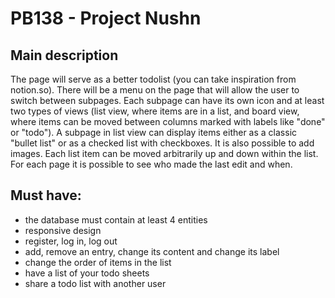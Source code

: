 # PB138 - Project Nushn

## Main description

The page will serve as a better todolist (you can take inspiration from notion.so). There will be a menu on the page that will allow the user to switch between subpages. Each subpage can have its own icon and at least two types of views (list view, where items are in a list, and board view, where items can be moved between columns marked with labels like "done" or "todo"). A subpage in list view can display items either as a classic "bullet list" or as a checked list with checkboxes. It is also possible to add images. Each list item can be moved arbitrarily up and down within the list. For each page it is possible to see who made the last edit and when.

## Must have:

* the database must contain at least 4 entities
* responsive design
* register, log in, log out
* add, remove an entry, change its content and change its label
* change the order of items in the list
* have a list of your todo sheets
* share a todo list with another user